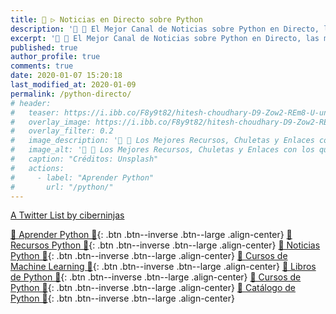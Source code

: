 ```yaml
---
title: 🐍 ▷ Noticias en Directo sobre Python
description: '📰 🐍 El Mejor Canal de Noticias sobre Python en Directo, las mejores Cuentas de Twitter y Personas relacionadas con el Lenguaje de Programación Python'
excerpt: '📰 🐍 El Mejor Canal de Noticias sobre Python en Directo, las mejores Cuentas de Twitter y Personas relacionadas con el Lenguaje de Programación Python'
published: true
author_profile: true
comments: true
date: 2020-01-07 15:20:18
last_modified_at: 2020-01-09
permalink: /python-directo/
# header:
#   teaser: https://i.ibb.co/F8y9t82/hitesh-choudhary-D9-Zow2-REm8-U-unsplash.jpg
#   overlay_image: https://i.ibb.co/F8y9t82/hitesh-choudhary-D9-Zow2-REm8-U-unsplash.jpg
#   overlay_filter: 0.2
#   image_description: '🔨 🐍 Los Mejores Recursos, Chuletas y Enlaces con los que Aprender Python'
#   image_alt: '🔨 🐍 Los Mejores Recursos, Chuletas y Enlaces con los que Aprender Python'
#   caption: "Créditos: Unsplash"
#   actions:
#     - label: "Aprender Python"
#       url: "/python/"
---
```


<a class="twitter-timeline" data-lang="es" data-theme="light" href="https://twitter.com/ciberninjas/lists/python-relacionado1?ref_src=twsrc%5Etfw">A Twitter List by ciberninjas</a> <script async src="https://platform.twitter.com/widgets.js" charset="utf-8"></script>

[🐍 Aprender Python 🐍](/python/){: .btn .btn--inverse .btn--large .align-center}
[🐍 Recursos Python 🐍](/python-recursos/){: .btn .btn--inverse .btn--large .align-center}
[🐍 Noticias Python 🐍](/python-directo/#page-title){: .btn .btn--inverse .btn--large .align-center}
[🐍 Cursos de Machine Learning 🐍](https://ouo.io/QSlgGQ){: .btn .btn--inverse .btn--large .align-center}
[🐍 Libros de Python 🐍](https://ouo.io/HzZZJA){: .btn .btn--inverse .btn--large .align-center}
[🐍 Cursos de Python 🐍](https://ouo.io/CNr4s3){: .btn .btn--inverse .btn--large .align-center}
[🐍 Catálogo de Python 🐍](/libros/#python){: .btn .btn--inverse .btn--large .align-center}
